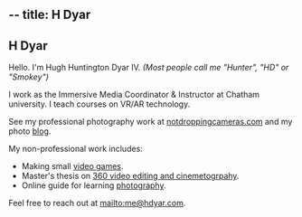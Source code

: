 --
title: H Dyar
--
## H Dyar
Hello. I'm Hugh Huntington Dyar IV.
*(Most people call me "Hunter", "HD" or "Smokey")*

I work as the Immersive Media Coordinator & Instructor at Chatham university. I teach courses on VR/AR technology. 

See my professional photography work at [notdroppingcameras.com](notdroppingcameras.com) and my photo [blog](blog.notdroppingcameras.com).

My non-professional work includes:
- Making small [video games](blooper.itch.io).
- Master's thesis on [360 video editing and cinemetogrpahy](stuckinspheres.com).
- Online guide for learning [photography](howtonotdropacamera.com).

Feel free to reach out at [mailto:me@hdyar.com](me@hdyar.com).
